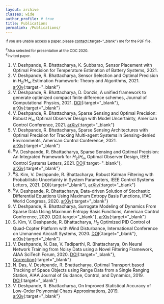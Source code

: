 ```yaml
---
layout: archive
classes: wide
author_profile: # true
title: Publications
permalink: /Publications/
---
```


<sup> If you are unable access a paper, please [contact](https://vedang.page/Contact/){:target="_blank"} me for the PDF file. </sup>

<sup><sup>&#x23;</sup>Also selected for presentation at the CDC 2020. <br> <sup>&#x20AC;</sup>Invited paper. </sup>
<!-- &#x2020; -->

<!-- ### Peer Reviewed Papers -->
<!-- _Accepted/Published_ -->
<!-- _Under review/Preprints_ -->
1. V. Deshpande, R. Bhattacharya, K. Subbarao, Sensor Placement with Optimal Precision for Temperature Estimation of Battery Systems, 2021.
1. V. Deshpande, R. Bhattacharya, Sensor Selection and Optimal Precision in $H_2/H_{\infty}$ Estimation Framework: Theory and Algorithms, 2021. [arXiv](https://arxiv.org/pdf/2103.00750.pdf){:target="_blank"}  
1. V. Deshpande, R. Bhattacharya, D. Donzis, A unified framework to generate optimized compact finite difference schemes, Journal of Computational Physics, 2021. [DOI](https://doi.org/10.1016/j.jcp.2021.110157){:target="_blank"}, [arXiv](https://arxiv.org/pdf/1912.07382.pdf){:target="_blank"}  
1. V. Deshpande, R. Bhattacharya, Sparse Sensing and Optimal Precision: Robust $H_{\infty}$ Optimal Observer Design with Model Uncertainty, American Control Conference, 2021. [arXiv](https://arxiv.org/pdf/2009.01930.pdf){:target="_blank"}  
1. V. Deshpande, R. Bhattacharya, Sparse Sensing Architectures with Optimal Precision for Tracking Multi-agent Systems in Sensing-denied Environments, American Control Conference, 2021. [arXiv](https://arxiv.org/pdf/2103.00739.pdf){:target="_blank"}  
1. <sup>&#x23;</sup>V. Deshpande, R. Bhattacharya, Sparse Sensing and Optimal Precision: An Integrated Framework for $H_2/H_{\infty}$ Optimal Observer Design, IEEE Control Systems Letters, 2021. [DOI](https://doi.org/10.1109/LCSYS.2020.3003771){:target="_blank"}, [arXiv](https://arxiv.org/pdf/2003.10887v3.pdf){:target="_blank"}  
1. <sup>&#x23;</sup>S. Kim, V. Deshpande, R. Bhattacharya, Robust Kalman Filtering with Probabilistic Uncertainty in System Parameters, IEEE Control Systems Letters, 2021. [DOI](https://doi.org/10.1109/LCSYS.2020.3001490){:target="_blank"}, [arXiv](https://arxiv.org/abs/2003.10926){:target="_blank"}  
1. <sup>&#x20AC;</sup>V. Deshpande, R. Bhattacharya, Data-driven Solution of Stochastic Differential Equations Using Maximum Entropy Basis Functions, IFAC World Congress, 2020. [arXiv](https://arxiv.org/pdf/2004.01736.pdf){:target="_blank"}  
1. V. Deshpande, R. Bhattacharya, Surrogate Modeling of Dynamics From Sparse Data Using Maximum Entropy Basis Functions, American Control Conference, 2020. [DOI](https://doi.org/10.23919/ACC45564.2020.9147384){:target="_blank"}, [arXiv](https://arxiv.org/pdf/1911.03016.pdf){:target="_blank"}  
1. S. Kim, V. Deshpande, R. Bhattacharya, $H_{2}$ Optimized PID Control of Quad-Copter Platform with Wind Disturbance, International Conference on Unmanned Aircraft Systems, 2020. [DOI](https://doi.org/10.1109/ICUAS48674.2020.9214010){:target="_blank"}, [arXiv](https://arxiv.org/pdf/2003.13801.pdf){:target="_blank"}  
1. V. Deshpande, N. Das, V. Tadiparthi, R. Bhattacharya, On Neural Network Training from Noisy Data using a Novel Filtering Framework, AIAA SciTech Forum, 2020. [DOI](https://arc.aiaa.org/doi/10.2514/6.2020-1869){:target="_blank"}, [Correction](https://arc.aiaa.org/doi/10.2514/6.2020-1869.c1){:target="_blank"}  
1. N. Das, V. Deshpande, R. Bhattacharya, Optimal Transport based Tracking of Space Objects using Range Data from a Single Ranging Station, AIAA Journal of Guidance, Control, and Dynamics, 2019. [DOI](https://doi.org/10.2514/1.G003796){:target="_blank"}  
1. V. Deshpande, R. Bhattacharya, On Improved Statistical Accuracy of Low-Order Polynomial Chaos Approximations, 2019. [arXiv](https://arxiv.org/abs/1909.03516){:target="_blank"}
<!---1. V. Deshpande, S. Kim, R. Bhattacharya, Robust Kalman Filtering Framework for Systems with Parametric Uncertainty-->
